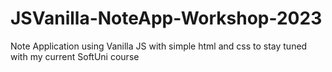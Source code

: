 # JSVanilla-NoteApp-Workshop-2023
Note Application using Vanilla JS with simple html and css to stay tuned with my current SoftUni course

